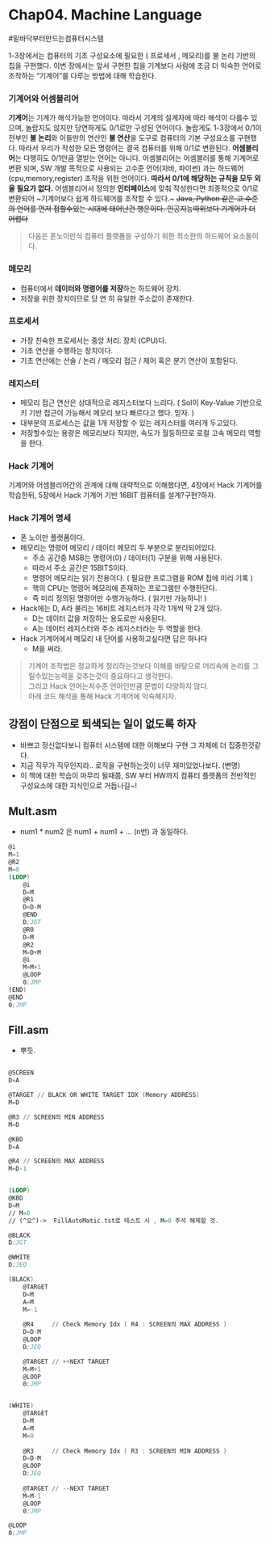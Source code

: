 # Chap04. Machine Language
#밑바닥부터만드는컴퓨터시스템


1-3장에서는 컴퓨터의 기초 구성요소에 필요한 ( 프로세서 , 메모리)를 불 논리 기반의 칩을 구현했다.
이번 장에서는 앞서 구현한 칩을 기계보다 사람에 조금 더 익숙한 언어로 조작하는 “기계어”를 다루는 방법에 대해 학습한다.

### 기계어와 어셈블리어
**기계어**는  기계가 해석가능한 언어이다. 따라서 기계의 설계자에 따라 해석이 다를수 있으며, 놀랍지도 않지만 당연하게도 0/1로만 구성된 언어이다.  놀랍게도 1-3장에서 0/1이 전부인 **불 논리**와 이들만의 연산인 **불 연산**을 도구로 컴퓨터의 기본 구성요소를 구현했다. 따라서 우리가 작성한 모든 명령어는 결국 컴퓨터를 위해 0/1로 변환된다.
**어셈블리어**는 다행히도 0/1만큼 열받는 언어는 아니다.  어셈블리어는 어셈블러를 통해 기계어로 변환 되며, SW 개발 목적으로 사용되는 고수준 언어(자바, 파이썬) 과는  하드웨어(cpu,memory,register) 조작을 위한 언어이다.
**따라서 0/1에 해당하는 규칙을 모두 외울 필요가 없다.** 어셈블리어서 정의한 **인터페이스**에 맞춰 작성한다면 최종적으로 0/1로 변환되어 ~기계어보다 쉽게 하드웨어를 조작할 수 있다.~ 
~~Java, Python 같은 고 수준의 언어를 먼저 접할수있는 시대에 태어난건 행운이다. 인공지능따위보다 기계어가 더 어렵다~~
 

> 다음은 폰노이만식 컴퓨터 플랫폼을 구성하기 위한 최소한의 하드웨어 요소들이다.  

### 메모리
- 컴퓨터에서 **데이터와 명령어를 저장**하는 하드웨어 장치.
- 저장을 위한 장치이므로 당 연 히 유일한 주소값이 존재한다.

### 프로세서
- 가장 친숙한 프로세서는 중앙 처리. 장치 (CPU)다.
- 기초 연산을 수행하는 장치이다.
- 기초 연산에는 산술 / 논리 / 메모리 접근 / 제어 혹은 분기 연산이 포함된다.

### 레지스터
- 메모리 접근 연산은 상대적으로 레지스터보다 느리다. ( Sol이 Key-Value 기반으로 키 기반 접근이 가능해서 메모리 보다 빠르다고 했다. 믿자. )
- 대부분의 프로세스는 값을 1개 저장할 수 있는 레지스터를 여러개 두고있다.
- 저장할수있는 용량은 메모리보다 작지만, 속도가 월등하므로 로컬 고속 메모리 역할을 한다.

### Hack 기계어
기계어와 어셈블리어간의 관계에 대해 대략적으로 이해했다면, 4장에서 Hack 기계어를 학습한뒤, 5장에서 Hack 기계어 기반 16BIT 컴퓨터를 설계?구현?하자.

### Hack 기계어 명세
- 폰 노이만 플랫폼이다.
- 메모리는 명령어 메모리 / 데이터 메모리 두 부분으로 분리되어있다.
	- 주소 공간중 MSB는 명령어(0) / 데이터(1) 구분을 위해 사용된다.
	- 따라서 주소 공간은 15BITS이다.
	- 명령어 메모리는 읽기 전용이다. ( 필요한 프로그램을 ROM 칩에 미리 기록 )
	- 핵의 CPU는 명령어 메모리에 존재하는 프로그램만 수행한단다.
	- 즉 미리 정의된 명령어만 수행가능하다. ( 읽기만 가능하니! )
- Hack에는 D, A라 불리는 16비트 레지스터가 각각 1개씩 딱 2개 있다.
	- D는 데이터 값을 저장하는 용도로만 사용된다.
	- A는 데이터 레지스터와 주소 레지스터라는 두 역할을 한다. 
- Hack 기계어에서 메모리 내 단어를 사용하고싶다면 답은 하나다
	- M을 써라.

> 기계어 조작법은 정교하게 정리하는것보다 이해를 바탕으로 머리속에 논리를 그릴수있는능력을 갖추는것이 중요하다고 생각한다.   
> 그리고 Hack 언어는저수준 언어인만큼 문법이 다양하지 않다.   
> 아래 코드 해석을 통해 Hack 기계어에 익숙해지자.    


## 강점이 단점으로 퇴색되는 일이 없도록 하자
- 바쁘고 정신없다보니 컴퓨터 시스템에 대한 이해보다 구현 그 자체에 더 집중한것같다. 
- 지금 직무가 직무인지라.. 로직을 구현하는것이 너무 재미있었나보다. (변명)
- 이 책에 대한 학습이 마무리 될때쯤, SW 부터 HW까지 컴퓨터 플랫폼의 전반적인 구성요소에 대한 지식인으로 거듭나길~! 


## Mult.asm
- num1 * num2 은 num1 + num1 + ... (n번) 과 동일하다.
```nasm
@i
M=1
@R2
M=0
(LOOP)
    @i
    D=M
    @R1
    D=D-M
    @END
    D;JGT
    @R0
    D=M
    @R2
    M=D+M
    @i
    M=M+1
    @LOOP
    0;JMP
(END)
@END
0;JMP

```

## Fill.asm
- 뿌듯.
```nasm

@SCREEN 
D=A

@TARGET // BLACK OR WHITE TARGET IDX (Memory ADDRESS)
M=D

@R3 // SCREEN의 MIN ADDRESS
M=D

@KBD
D=A

@R4 // SCREEN의 MAX ADDRESS
M=D-1


(LOOP)
@KBD
D=M   
// M=0 
// (^오^)->  FillAutoMatic.tst로 테스트 시 , M=0 주석 해제할 것.

@BLACK
D;JGT

@WHITE
D;JEQ    

(BLACK)
    @TARGET
    D=M
    A=M
    M=-1
    
    @R4     // Check Memory Idx ( R4 : SCREEN의 MAX ADDRESS )
    D=D-M
    @LOOP
    D;JEQ

    @TARGET // ++NEXT TARGET
    M=M+1
    @LOOP    
    0;JMP


(WHITE)
    @TARGET
    D=M
    A=M
    M=0
    
    @R3     // Check Memory Idx ( R3 : SCREEN의 MIN ADDRESS )
    D=D-M
    @LOOP
    D;JEQ
    
    @TARGET // --NEXT TARGET
    M=M-1
    @LOOP
    0;JMP

@LOOP 
0;JMP

```